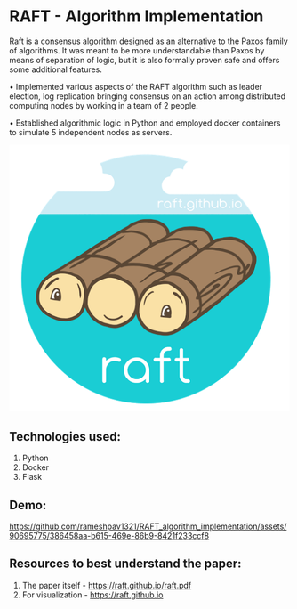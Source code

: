# RAFT - Algorithm Implementation

Raft is a consensus algorithm designed as an alternative to the Paxos family of algorithms. It was meant to be more understandable than Paxos by means of separation of logic, but it is also formally proven safe and offers some additional features.

• Implemented various aspects of the RAFT algorithm such as leader election, log replication bringing consensus on an action among distributed computing nodes by working in a team of 2 people.

• Established algorithmic logic in Python and employed docker containers to simulate 5 independent nodes as servers.

![My Image](screenshots/raft.png)

## Technologies used:

1. Python
2. Docker
3. Flask

## Demo:

https://github.com/rameshpav1321/RAFT_algorithm_implementation/assets/90695775/386458aa-b615-469e-86b9-8421f233ccf8

## Resources to best understand the paper:

1. The paper itself - https://raft.github.io/raft.pdf
2. For visualization - https://raft.github.io
